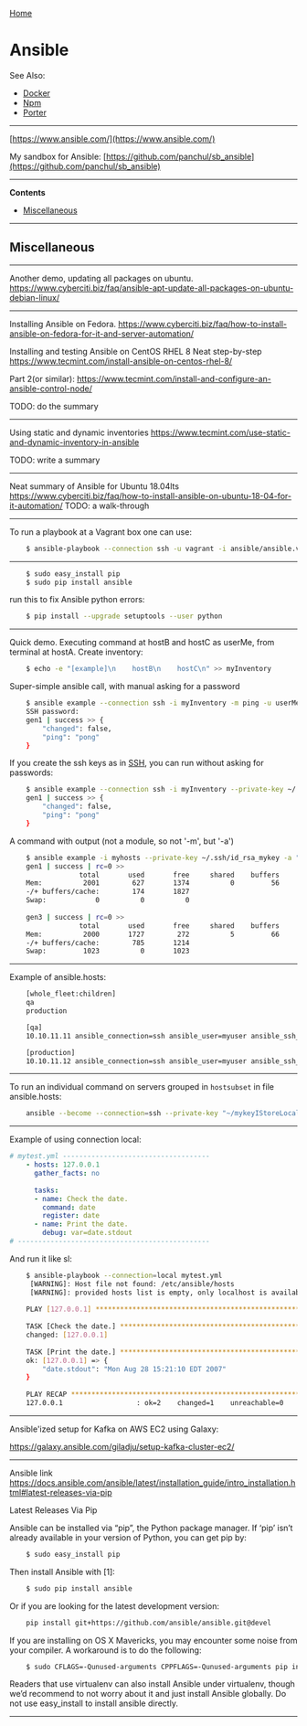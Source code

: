 [Home](Readme.md)
# Ansible

See Also:

- [Docker](Docker.md)
- [Npm](Npm.md)
- [Porter](Porter.md)

---

[https://www.ansible.com/](https://www.ansible.com/)

My sandbox for Ansible: [https://github.com/panchul/sb_ansible](https://github.com/panchul/sb_ansible)

---

**Contents**

- [Miscellaneous](Ansible.md#miscellaneous)

---

## Miscellaneous

---

Another demo, updating all packages on ubuntu.
https://www.cyberciti.biz/faq/ansible-apt-update-all-packages-on-ubuntu-debian-linux/

---

Installing Ansible on Fedora.
https://www.cyberciti.biz/faq/how-to-install-ansible-on-fedora-for-it-and-server-automation/

Installing and testing Ansible on CentOS RHEL 8
Neat step-by-step
https://www.tecmint.com/install-ansible-on-centos-rhel-8/

Part 2(or similar):
https://www.tecmint.com/install-and-configure-an-ansible-control-node/

TODO: do the summary


---

Using static and dynamic inventories
https://www.tecmint.com/use-static-and-dynamic-inventory-in-ansible

TODO: write a summary

 
---

Neat summary of Ansible for Ubuntu 18.04lts
https://www.cyberciti.biz/faq/how-to-install-ansible-on-ubuntu-18-04-for-it-automation/
TODO: a walk-through

---

To run a playbook at a Vagrant box one can use:  

```bash
    $ ansible-playbook --connection ssh -u vagrant -i ansible/ansible.vmhosts ansible/playbooks/mybook/mythings2do.yml
```

---

```bash
    $ sudo easy_install pip
    $ sudo pip install ansible
```

run this to fix Ansible python errors:

```bash
    $ pip install --upgrade setuptools --user python
```

---

Quick demo. Executing command at hostB and hostC as userMe, from terminal at hostA.
Create inventory:

```bash
    $ echo -e "[example]\n    hostB\n    hostC\n" >> myInventory
```

Super-simple ansible call, with manual asking for a password
    
```bash
    $ ansible example --connection ssh -i myInventory -m ping -u userMe -k
    SSH password: 
    gen1 | success >> {
        "changed": false, 
        "ping": "pong"
    }
```

If you create the ssh keys as in [SSH](SSH.md), you can run without asking for passwords:

```bash
    $ ansible example --connection ssh -i myInventory --private-key ~/.ssh/id_ras_mykey -m ping -u userMe -k
    gen1 | success >> {
        "changed": false, 
        "ping": "pong"
    }
```

A command with output (not a module, so not '-m', but '-a')

```bash
    $ ansible example -i myhosts --private-key ~/.ssh/id_rsa_mykey -a "free -m " -u vagrant
    gen1 | success | rc=0 >>
                 total       used       free     shared    buffers     cached
    Mem:          2001        627       1374          0         56        396
    -/+ buffers/cache:        174       1827
    Swap:            0          0          0
    
    gen3 | success | rc=0 >>
                 total       used       free     shared    buffers     cached
    Mem:          2000       1727        272          5         66        875
    -/+ buffers/cache:        785       1214
    Swap:         1023          0       1023
```

---

Example of ansible.hosts:

```bash
    [whole_fleet:children]
    qa
    production

    [qa]
    10.10.11.11 ansible_connection=ssh ansible_user=myuser ansible_ssh_private_key_file=myusers_key.pem

    [production]
    10.10.11.12 ansible_connection=ssh ansible_user=myuser ansible_ssh_private_key_file=myusers_key.pem
```

---

To run an individual command on servers grouped in `hostsubset` in file ansible.hosts:

```bash
    ansible --become --connection=ssh --private-key "~/mykeyIStoreLocally.pem" -u myRemoteUsername -i ansible.hosts hostssubset -a "docker ps"
```

---

Example of using connection local:

```yaml
# mytest.yml ------------------------------------
    - hosts: 127.0.0.1
      gather_facts: no
      
      tasks:
      - name: Check the date.
        command: date
        register: date
      - name: Print the date.
        debug: var=date.stdout
# -----------------------------------------------
```

And run it like sl:

```bash
    $ ansible-playbook --connection=local mytest.yml
     [WARNING]: Host file not found: /etc/ansible/hosts
     [WARNING]: provided hosts list is empty, only localhost is available
    
    PLAY [127.0.0.1] ***************************************************************
    
    TASK [Check the date.] *********************************************************
    changed: [127.0.0.1]
    
    TASK [Print the date.] *********************************************************
    ok: [127.0.0.1] => {
        "date.stdout": "Mon Aug 28 15:21:10 EDT 2007"
    }
    
    PLAY RECAP *********************************************************************
    127.0.0.1                  : ok=2    changed=1    unreachable=0    failed=0   
```

---

Ansible'ized setup for Kafka on AWS EC2 using Galaxy:

https://galaxy.ansible.com/giladju/setup-kafka-cluster-ec2/

---

Ansible link
https://docs.ansible.com/ansible/latest/installation_guide/intro_installation.html#latest-releases-via-pip
 
Latest Releases Via Pip

Ansible can be installed via “pip”, the Python package manager. If ‘pip’ isn’t already available in your version of Python, you can get pip by:

```bash
    $ sudo easy_install pip
```

Then install Ansible with [1]:

```bash
    $ sudo pip install ansible
```

Or if you are looking for the latest development version:

```bash
    pip install git+https://github.com/ansible/ansible.git@devel
```

If you are installing on OS X Mavericks, you may encounter some noise from your compiler. A workaround is to do the following:

```bash
    $ sudo CFLAGS=-Qunused-arguments CPPFLAGS=-Qunused-arguments pip install ansible
```

Readers that use virtualenv can also install Ansible under virtualenv, though we’d recommend to not worry about it and just install Ansible globally. Do not use easy_install to install ansible directly.

---
